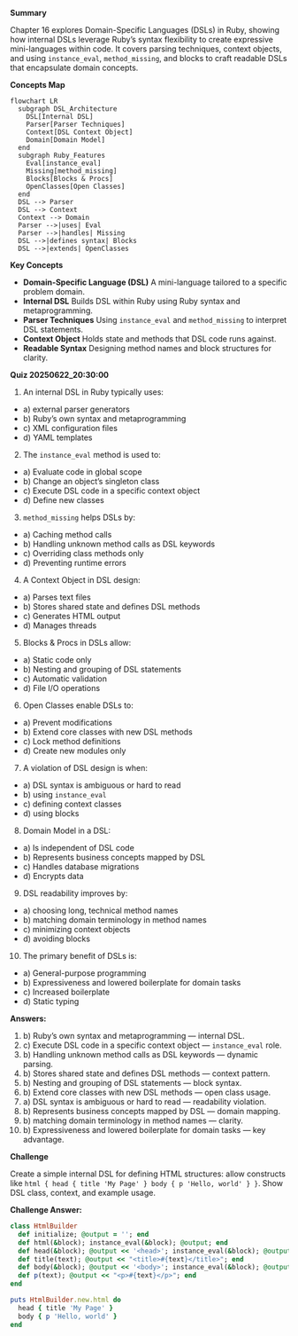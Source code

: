 **Summary**

Chapter 16 explores Domain-Specific Languages (DSLs) in Ruby, showing how internal DSLs leverage Ruby’s syntax flexibility to create expressive mini-languages within code. It covers parsing techniques, context objects, and using `instance_eval`, `method_missing`, and blocks to craft readable DSLs that encapsulate domain concepts.

**Concepts Map**

```mermaid
flowchart LR
  subgraph DSL_Architecture
    DSL[Internal DSL]
    Parser[Parser Techniques]
    Context[DSL Context Object]
    Domain[Domain Model]
  end
  subgraph Ruby_Features
    Eval[instance_eval]
    Missing[method_missing]
    Blocks[Blocks & Procs]
    OpenClasses[Open Classes]
  end
  DSL --> Parser
  DSL --> Context
  Context --> Domain
  Parser -->|uses| Eval
  Parser -->|handles| Missing
  DSL -->|defines syntax| Blocks
  DSL -->|extends| OpenClasses
```  

**Key Concepts**

* **Domain-Specific Language (DSL)** A mini-language tailored to a specific problem domain.
* **Internal DSL** Builds DSL within Ruby using Ruby syntax and metaprogramming.
* **Parser Techniques** Using `instance_eval` and `method_missing` to interpret DSL statements.
* **Context Object** Holds state and methods that DSL code runs against.
* **Readable Syntax** Designing method names and block structures for clarity.

**Quiz 20250622_20:30:00**

1. An internal DSL in Ruby typically uses:
- a) external parser generators
- b) Ruby’s own syntax and metaprogramming
- c) XML configuration files
- d) YAML templates

2. The `instance_eval` method is used to:
- a) Evaluate code in global scope
- b) Change an object’s singleton class
- c) Execute DSL code in a specific context object
- d) Define new classes

3. `method_missing` helps DSLs by:
- a) Caching method calls
- b) Handling unknown method calls as DSL keywords
- c) Overriding class methods only
- d) Preventing runtime errors

4. A Context Object in DSL design:
- a) Parses text files
- b) Stores shared state and defines DSL methods
- c) Generates HTML output
- d) Manages threads

5. Blocks & Procs in DSLs allow:
- a) Static code only
- b) Nesting and grouping of DSL statements
- c) Automatic validation
- d) File I/O operations

6. Open Classes enable DSLs to:
- a) Prevent modifications
- b) Extend core classes with new DSL methods
- c) Lock method definitions
- d) Create new modules only

7. A violation of DSL design is when:
- a) DSL syntax is ambiguous or hard to read
- b) using `instance_eval`
- c) defining context classes
- d) using blocks

8. Domain Model in a DSL:
- a) Is independent of DSL code
- b) Represents business concepts mapped by DSL
- c) Handles database migrations
- d) Encrypts data

9. DSL readability improves by:
- a) choosing long, technical method names
- b) matching domain terminology in method names
- c) minimizing context objects
- d) avoiding blocks

10. The primary benefit of DSLs is:
- a) General-purpose programming
- b) Expressiveness and lowered boilerplate for domain tasks
- c) Increased boilerplate
- d) Static typing

**Answers:**
1. b) Ruby’s own syntax and metaprogramming — internal DSL.
2. c) Execute DSL code in a specific context object — `instance_eval` role.
3. b) Handling unknown method calls as DSL keywords — dynamic parsing.
4. b) Stores shared state and defines DSL methods — context pattern.
5. b) Nesting and grouping of DSL statements — block syntax.
6. b) Extend core classes with new DSL methods — open class usage.
7. a) DSL syntax is ambiguous or hard to read — readability violation.
8. b) Represents business concepts mapped by DSL — domain mapping.
9. b) matching domain terminology in method names — clarity.
10. b) Expressiveness and lowered boilerplate for domain tasks — key advantage.

**Challenge**

Create a simple internal DSL for defining HTML structures: allow constructs like `html { head { title 'My Page' } body { p 'Hello, world' } }`. Show DSL class, context, and example usage.

**Challenge Answer:**
```ruby
class HtmlBuilder
  def initialize; @output = ''; end
  def html(&block); instance_eval(&block); @output; end
  def head(&block); @output << '<head>'; instance_eval(&block); @output << '</head>'; end
  def title(text); @output << "<title>#{text}</title>"; end
  def body(&block); @output << '<body>'; instance_eval(&block); @output << '</body>'; end
  def p(text); @output << "<p>#{text}</p>"; end
end

puts HtmlBuilder.new.html do
  head { title 'My Page' }
  body { p 'Hello, world' }
end
```